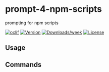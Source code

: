 # prompt-4-npm-scripts

prompting for npm scripts  

[![oclif](https://img.shields.io/badge/cli-oclif-brightgreen.svg)](https://oclif.io)
[![Version](https://img.shields.io/npm/v/prompt-4-npm-scripts.svg)](https://npmjs.org/package/prompt-4-npm-scripts)
[![Downloads/week](https://img.shields.io/npm/dw/prompt-4-npm-scripts.svg)](https://npmjs.org/package/prompt-4-npm-scripts)
[![License](https://img.shields.io/npm/l/prompt-4-npm-scripts.svg)](https://github.com/fabianmoronzirfas/prompt-4-npm-scripts/blob/master/package.json)

<!-- toc -->

## Usage

<!-- usage -->

## Commands

<!-- commands -->
